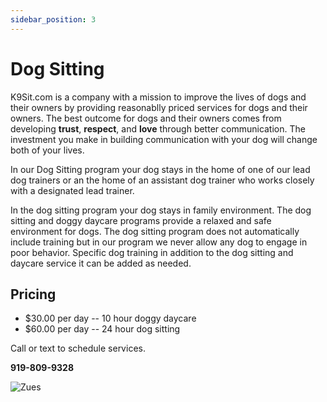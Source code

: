 ```yaml
---
sidebar_position: 3
---
```

# Dog Sitting
K9Sit.com is a company with a mission to improve the lives of dogs and their
owners by providing reasonablly priced services for dogs and their owners.
The best outcome for dogs and their owners comes from developing **trust**,
**respect**, and **love** through better communication. The investment you
make in building communication with your dog will change both of your lives.

In our Dog Sitting program your dog stays in the home of one of our lead dog
trainers or an the home of an assistant dog trainer who works closely with a
designated lead trainer.

In the dog sitting program your dog stays in family environment. The dog
sitting and doggy daycare programs provide a relaxed and safe environment for
dogs. The dog sitting program does not automatically include training but in
our program we never allow any dog to engage in poor behavior. Specific dog
training in addition to the dog sitting and daycare service it can be added as
needed.

## Pricing
- $30.00 per day -- 10 hour doggy daycare
- $60.00 per day -- 24 hour dog sitting

Call or text to schedule services.

**919-809-9328**

![Zues](https://k9sit.com/img/zeus.jpg)